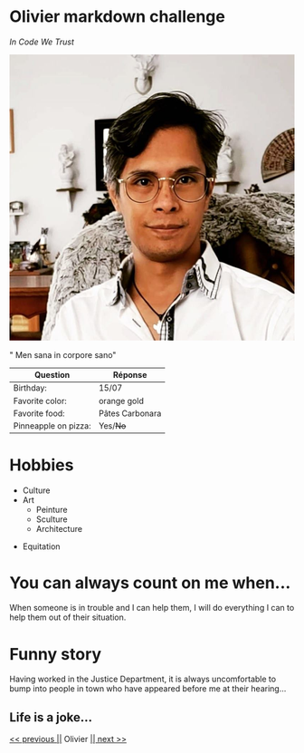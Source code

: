 # Olivier markdown challenge

_In Code We Trust_

![logo](OLi.jpg)

" Men sana in corpore sano"

| Question             | Réponse         |
| -------------------- | --------------- |
| Birthday:            | 15/07           |
| Favorite color:      | orange gold     |
| Favorite food:       | Pâtes Carbonara |
| Pinneapple on pizza: | Yes/~~No~~      |

# Hobbies

- Culture
- Art
  - Peinture
  - Sculture
  - Architecture

* Equitation

# You can always count on me when...

When someone is in trouble and I can help them, I will do everything I can to help them out of their situation.

# Funny story

Having worked in the Justice Department, it is always uncomfortable to bump into people in town who have appeared before me at their hearing...

## Life is a joke...

[<< previous ||](https://github.com/louiscollard/markdown-challenge) Olivier [|| next >>](https://github.com/Saphido/markdown-challenge)
